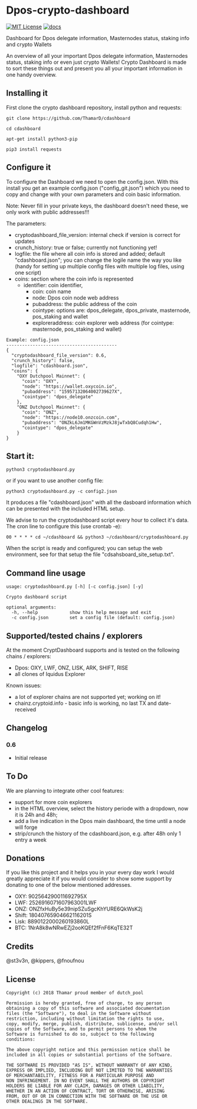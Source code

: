 # Dpos-crypto-dashboard
[![MIT License](http://img.shields.io/badge/license-MIT-blue.svg)](https://github.com/ThamarD/Dpos-crypto-dashboard/blob/master/LICENSE)
[![docs](https://img.shields.io/badge/doc-online-blue.svg)](https://github.com/ThamarD/Dpos-crypto-dashboard/wiki)


Dashboard for Dpos delegate information, Masternodes status, staking info and crypto Wallets

An overview of all your important Dpos delegate information, Masternodes status, staking info or even just crypto Wallets!
Crypto Dashboard is made to sort these things out and present you all your important information in one handy overview.



## Installing it

First clone the crypto dashboard repository, install python and requests:

```git clone https://github.com/ThamarD/cdashboard```

```cd cdashboard```

```apt-get install python3-pip```

```pip3 install requests```


## Configure it

To configure the Dashboard we need to open the config.json. With this install you get an example config.json ("config_git.json") which you need to copy and change with your own parameters and coin basic information.

Note: Never fill in your private keys, the dashboard doesn't need these, we only work with public addresses!!! 

The parameters:
- cryptodashboard_file_version: internal check if version is correct for updates
- crunch_history: true or false; currently not functioning yet!
- logfile: the file where all coin info is stored and added; default "cdashboard.json"; you can change the logile name the way you like (handy for setting up multiple config files with multiple log files, using one script)
- coins: section where the coin info is represented
   - identifier: coin identifier, 
      - coin: coin name
      - node: Dpos coin node web address
      - pubaddress: the public address of the coin
      - cointype: options are: dpos_delegate, dpos_private, masternode, pos_staking and wallet
      - exploreraddress: coin explorer web address (for cointype: masternode, pos_staking and wallet)


```
Example: config.json
------------------------------------------
{
  "cryptodashboard_file_version": 0.6,
  "crunch_history": false,
  "logfile": "cdashboard.json",
  "coins": {
    "OXY Dutchpool Mainnet": {
      "coin": "OXY",
      "node": "https://wallet.oxycoin.io",
      "pubaddress": "15957132064002739627X",
      "cointype": "dpos_delegate"
    },
    "ONZ Dutchpool Mainnet": {
      "coin": "ONZ",
      "node": "https://node10.onzcoin.com",
      "pubaddress": "ONZkL6Jm1MKGWnVzMzkJ8jwTxbQ8Cudqh1Hw",
      "cointype": "dpos_delegate"
    }
}
``` 
    


## Start it:

```python3 cryptodashboard.py```

or if you want to use another config file:

```python3 cryptodashboard.py -c config2.json```

It produces a file "cdashboard.json" with all the dasboard information which can be presented with the included HTML setup.


We advise to run the cryptodashboard script every hour to collect it's data. The cron line to configure this (use crontab -e):

`00 * * * * cd ~/cdashboard && python3 ~/cdashboard/cryptodashboard.py`

When the script is ready and configured; you can setup the web environment, see for that setup the file "cdsahsboard_site_setup.txt".


## Command line usage

```
usage: cryptodashboard.py [-h] [-c config.json] [-y]

Crypto dashboard script

optional arguments:
  -h, --help            show this help message and exit
  -c config.json        set a config file (default: config.json)

```


## Supported/tested chains / explorers

At the moment CryptDashboard supports and is tested on the following chains / explorers:
- Dpos:  OXY, LWF, ONZ, LISK, ARK, SHIFT, RISE
- all clones of Iquidus Explorer 

Known issues:
- a lot of explorer chains are not supported yet; working on it!
- chainz.cryptoid.info - basic info is working, no last TX and date-received

## Changelog

### 0.6
- Initial release


## To Do
We are planning to integrate other cool features:
- support for more coin explorers
- in the HTML overview, select the history periode with a dropdown, now it is 24h and 48h;
- add a live indication in the Dpos main dashboard, the time until a node will forge
- strip/crunch the history of the cdashboard.json, e.g. after 48h only 1 entry a week


## Donations

If you like this project and it helps you in your every day work I would greatly appreciate it if you would consider to show some support by donating to one of the below mentioned addresses.

- OXY: 		902564290011692795X
- LWF: 		2526916071607963001LWF
- ONZ: 		ONZfxHuBy5e39nipSZuSgcKhYURE6QkWsK2j
- Shift: 	18040765904662116201S
- Lisk: 	8890122000260193860L
- BTC: 		1NrA8k8wNRwEZj2ooKQEf2fFnF6KqTE32T


## Credits

@st3v3n, @kippers, @fnoufnou

	
## License

```
Copyright (c) 2018 Thamar proud member of dutch_pool

Permission is hereby granted, free of charge, to any person
obtaining a copy of this software and associated documentation
files (the "Software"), to deal in the Software without
restriction, including without limitation the rights to use,
copy, modify, merge, publish, distribute, sublicense, and/or sell
copies of the Software, and to permit persons to whom the
Software is furnished to do so, subject to the following
conditions:

The above copyright notice and this permission notice shall be
included in all copies or substantial portions of the Software.

THE SOFTWARE IS PROVIDED "AS IS", WITHOUT WARRANTY OF ANY KIND,
EXPRESS OR IMPLIED, INCLUDING BUT NOT LIMITED TO THE WARRANTIES
OF MERCHANTABILITY, FITNESS FOR A PARTICULAR PURPOSE AND
NON INFRINGEMENT. IN NO EVENT SHALL THE AUTHORS OR COPYRIGHT
HOLDERS BE LIABLE FOR ANY CLAIM, DAMAGES OR OTHER LIABILITY,
WHETHER IN AN ACTION OF CONTRACT, TORT OR OTHERWISE, ARISING
FROM, OUT OF OR IN CONNECTION WITH THE SOFTWARE OR THE USE OR
OTHER DEALINGS IN THE SOFTWARE.
```
